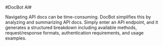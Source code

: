 #DocBot AI#

Navigating API docs can be time-consuming. 
DocBot simplifies this by analyzing and summarizing API docs. 
Simply enter an API endpoint, and it generates a structured breakdown including available methods, 
request/response formats, authentication requirements, and usage examples.